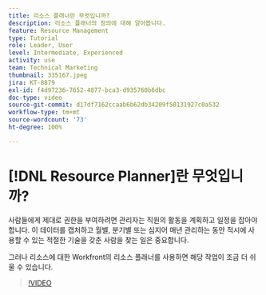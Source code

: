 ```yaml
---
title: 리소스 플래너란 무엇입니까?
description: 리소스 플래너의 정의에 대해 알아봅니다.
feature: Resource Management
type: Tutorial
role: Leader, User
level: Intermediate, Experienced
activity: use
team: Technical Marketing
thumbnail: 335167.jpeg
jira: KT-8879
exl-id: f4d97236-7652-4877-bca3-d935760b6dbc
doc-type: video
source-git-commit: d17df7162ccaab6b62db34209f50131927c0a532
workflow-type: tm+mt
source-wordcount: '73'
ht-degree: 100%

---
```


# [!DNL Resource Planner]란 무엇입니까?

사람들에게 제대로 권한을 부여하려면 관리자는 직원의 활동을 계획하고 일정을 잡아야 합니다. 이 데이터를 캡처하고 월별, 분기별 또는 심지어 매년 관리하는 동안 적시에 사용할 수 있는 적절한 기술을 갖춘 사람을 찾는 일은 중요합니다.

그러나 리소스에 대한 Workfront의 리소스 플래너를 사용하면 해당 작업이 조금 더 쉬울 수 있습니다.


>[!VIDEO](https://video.tv.adobe.com/v/335167/?quality=12&learn=on&enablevpops)
